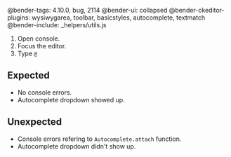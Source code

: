 @bender-tags: 4.10.0, bug, 2114
@bender-ui: collapsed
@bender-ckeditor-plugins: wysiwygarea, toolbar, basicstyles, autocomplete, textmatch
@bender-include: _helpers/utils.js

1. Open console.
1. Focus the editor.
1. Type `@`

## Expected

* No console errors.
* Autocomplete dropdown showed up.

## Unexpected

* Console errors refering to `Autocomplete.attach` function.
* Autocomplete dropdown didn't show up.
